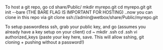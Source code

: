 To host a git repo, go 
  cd share/Public/ 
  mkdir myrepo.git 
  cd myrepo.git
  git init --bare 
  (THE BARE FLAG IS IMPORTANT FOR HOSTING)
  ..now you can clone in this repo via 
  git clone ssh://admin@wetbox/share/Public/myrepo.git

To setup paswordless ssh, grab your public key, and go (assumes you already have a key setup on your client)
  cd ~ 
  mkdir .ssh
  cd .ssh
  vi authorized_keys 
  (paste your key here, save. This will allow sshing, git cloning + pushing without a password!) 
